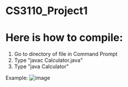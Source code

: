 # CS3110_Project1

# Here is how to compile:
1) Go to directory of file in Command Prompt
2) Type "javac Calculator.java" 
3) Type "java Calculator" 

Example: ![image](https://user-images.githubusercontent.com/73093864/163293689-ad5deffb-bc0f-43be-a10c-c3b8417c6d0a.png)
